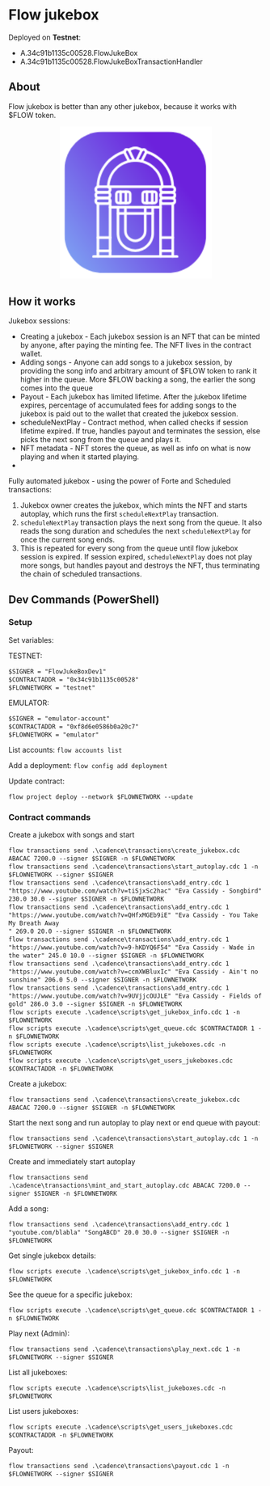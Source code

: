 # Flow jukebox

Deployed on **Testnet**: 
- A.34c91b1135c00528.FlowJukeBox
- A.34c91b1135c00528.FlowJukeBoxTransactionHandler

## About

Flow jukebox is better than any other jukebox, because it works with $FLOW token. 
<p align="center">
  <img src="./FlowJukeboxLogo.png" alt="Flow Jukebox Logo" width="300"/>
</p>

## How it works

Jukebox sessions:
- Creating a jukebox - Each jukebox session is an NFT that can be minted by anyone, after paying the minting fee. The NFT lives in the contract wallet.
- Adding songs - Anyone can add songs to a jukebox session, by providing the song info and arbitrary amount of $FLOW token to rank it higher in the queue. More $FLOW backing a song, the earlier the song comes into the queue
- Payout - Each jukebox has limited lifetime. After the jukebox lifetime expires, percentage of accumulated fees for adding songs to the jukebox is paid out to the wallet that created the jukebox session.
- scheduleNextPlay - Contract method, when called checks if session lifetime expired. If true, handles payout and terminates the session, else picks the next song from the queue and plays it. 
- NFT metadata - NFT stores the queue, as well as info on what is now playing and when it started playing.
- 
Fully automated jukebox -  using the power of Forte and Scheduled transactions:
1. Jukebox owner creates the jukebox, which mints the NFT and starts autoplay, which runs the first `scheduleNextPlay` transaction.
1. `scheduleNextPlay` transaction plays the next song from the queue. It also reads the song duration and schedules the next `scheduleNextPlay` for once the current song ends.
1. This is repeated for every song from the queue until flow jukebox session is expired. If session expired, `scheduleNextPlay` does not play more songs, but handles payout and destroys the NFT, thus terminating the chain of scheduled transactions.

## Dev Commands (PowerShell)

### Setup
Set variables:  

TESTNET:
```
$SIGNER = "FlowJukeBoxDev1"
$CONTRACTADDR = "0x34c91b1135c00528"
$FLOWNETWORK = "testnet"
```

EMULATOR:
```
$SIGNER = "emulator-account"
$CONTRACTADDR = "0xf8d6e0586b0a20c7"
$FLOWNETWORK = "emulator"
```
List accounts:
`flow accounts list`

Add a deployment:
`flow config add deployment`

Update contract:
```
flow project deploy --network $FLOWNETWORK --update
```

### Contract commands

Create a jukebox with songs and start
```
flow transactions send .\cadence\transactions\create_jukebox.cdc ABACAC 7200.0 --signer $SIGNER -n $FLOWNETWORK
flow transactions send .\cadence\transactions\start_autoplay.cdc 1 -n $FLOWNETWORK --signer $SIGNER
flow transactions send .\cadence\transactions\add_entry.cdc 1 "https://www.youtube.com/watch?v=tiSjxSc2hac" "Eva Cassidy - Songbird" 230.0 30.0 --signer $SIGNER -n $FLOWNETWORK
flow transactions send .\cadence\transactions\add_entry.cdc 1 "https://www.youtube.com/watch?v=QHfxMGEb9iE" "Eva Cassidy - You Take My Breath Away
" 269.0 20.0 --signer $SIGNER -n $FLOWNETWORK
flow transactions send .\cadence\transactions\add_entry.cdc 1 "https://www.youtube.com/watch?v=9-hKDYQ6F54" "Eva Cassidy - Wade in the water" 245.0 10.0 --signer $SIGNER -n $FLOWNETWORK
flow transactions send .\cadence\transactions\add_entry.cdc 1 "https://www.youtube.com/watch?v=ccmXWBluxIc" "Eva Cassidy - Ain't no sunshine" 206.0 5.0 --signer $SIGNER -n $FLOWNETWORK
flow transactions send .\cadence\transactions\add_entry.cdc 1 "https://www.youtube.com/watch?v=9UVjjcOUJLE" "Eva Cassidy - Fields of gold" 286.0 3.0 --signer $SIGNER -n $FLOWNETWORK
flow scripts execute .\cadence\scripts\get_jukebox_info.cdc 1 -n $FLOWNETWORK
flow scripts execute .\cadence\scripts\get_queue.cdc $CONTRACTADDR 1 -n $FLOWNETWORK
flow scripts execute .\cadence\scripts\list_jukeboxes.cdc -n $FLOWNETWORK
flow scripts execute .\cadence\scripts\get_users_jukeboxes.cdc $CONTRACTADDR -n $FLOWNETWORK
```

Create a jukebox:
```
flow transactions send .\cadence\transactions\create_jukebox.cdc ABACAC 7200.0 --signer $SIGNER -n $FLOWNETWORK
```

Start the next song and run autoplay to play next or end queue with payout:
```
flow transactions send .\cadence\transactions\start_autoplay.cdc 1 -n $FLOWNETWORK --signer $SIGNER
```

Create and immediately start autoplay
```
flow transactions send .\cadence\transactions\mint_and_start_autoplay.cdc ABACAC 7200.0 --signer $SIGNER -n $FLOWNETWORK
```

Add a song:
```
flow transactions send .\cadence\transactions\add_entry.cdc 1 "youtube.com/blabla" "SongABCD" 20.0 30.0 --signer $SIGNER -n $FLOWNETWORK
```

Get single jukebox details:
```
flow scripts execute .\cadence\scripts\get_jukebox_info.cdc 1 -n $FLOWNETWORK
```

See the queue for a specific jukebox:
```
flow scripts execute .\cadence\scripts\get_queue.cdc $CONTRACTADDR 1 -n $FLOWNETWORK
```

Play next (Admin):
```
flow transactions send .\cadence\transactions\play_next.cdc 1 -n $FLOWNETWORK --signer $SIGNER
```

List all jukeboxes:
```
flow scripts execute .\cadence\scripts\list_jukeboxes.cdc -n $FLOWNETWORK
```

List users jukeboxes:
```
flow scripts execute .\cadence\scripts\get_users_jukeboxes.cdc $CONTRACTADDR -n $FLOWNETWORK
```

Payout:
```
flow transactions send .\cadence\transactions\payout.cdc 1 -n $FLOWNETWORK --signer $SIGNER
```
